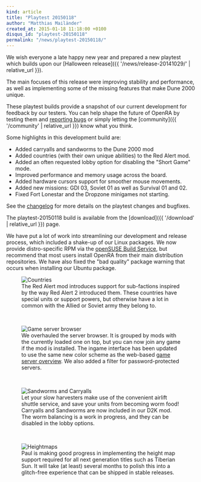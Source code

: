 ```yaml
---
kind: article
title: "Playtest 20150118"
author: "Matthias Mailänder"
created_at: 2015-01-18 11:18:00 +0100
disqus_id: "playtest-20150118"
permalink: "/news/playtest-20150118/"
---
```


We wish everyone a late happy new year and prepared a new playtest which builds upon our [Halloween release]({{ '/news/release-20141029/' | relative_url }}).

The main focuses of this release were improving stability and performance, as well as implementing some of the missing features that make Dune 2000 unique.

These playtest builds provide a snapshot of our current development for feedback by our testers. You can help shape the future of OpenRA by testing them and [reporting bugs](https://bugs.openra.net) or simply letting the [community]({{ '/community' | relative_url }}) know what you think.


Some highlights in this development build are:

   - Added carryalls and sandworms to the Dune 2000 mod
   - Added countries (with their own unique abilities) to the Red Alert mod.
   - Added an often requested lobby option for disabling the "Short Game" mode.
   - Improved performance and memory usage across the board.
   - Added hardware cursors support for smoother mouse movements.
   - Added new missions: GDI 03, Soviet 01 as well as Survival 01 and 02.
   - Fixed Fort Lonestar and the Dropzone minigames not starting.

See the [changelog](https://github.com/OpenRA/OpenRA/wiki/Changelog/f7839ca8d803ab70a01a028f6f7dced81e9ebb8b) for more details on the playtest changes and bugfixes.

The playtest-20150118 build is available from the [download]({{ '/download' | relative_url }}) page.

We have put a lot of work into streamlining our development and release process, which included a shake-up of our Linux packages.  We now provide distro-specific RPM via the [openSUSE Build Service](https://software.opensuse.org/download.html?project=games:openra&package=openra), but recommend that most users install OpenRA from their main distribution repositories.  We have also fixed the "bad quality" package warning that occurs when installing our Ubuntu package.

<figure>
  <img src="{{ '/images/news/20150118-ra-countries-dropdown.png' | relative_url }}" alt="Countries" />
  <figcaption>The Red Alert mod introduces support for sub-factions inspired by the way Red Alert 2 introduced them. These countries have special units or support powers, but otherwise have a lot in common with the Allied or Soviet army they belong to.</figcaption>
</figure>
<br />
<figure>
  <img src="{{ '/images/news/20150118-cnc-colored-game-servers-heading.png' | relative_url }}" alt="Game server browser" />
  <figcaption>We overhauled the server browser. It is grouped by mods with the currently loaded one on top, but you can now join any game if the mod is installed. The ingame interface has been updated to use the same new color scheme as the web-based <a href="{{ '/games' | relative_url }})">game server overview</a>. We also added a filter for password-protected servers.</figcaption>
</figure>
<br />
<figure>
  <img src="{{ '/images/news/20150118-d2k-sandworm-carryall.png' | relative_url }}" alt="Sandworms and Carryalls" />
  <figcaption>Let your slow harvesters make use of the convenient airlift shuttle service, and save your units from becoming worm food! Carryalls and Sandworms are now included in our D2K mod. The worm balancing is a work in progress, and they can be disabled in the lobby options.</figcaption>
</figure>
<br />
<figure>
  <img src="{{ '/images/news/20150118-ts-heightmaps.png' | relative_url }}" alt="Heightmaps" />
  <figcaption>Paul is making good progress in implementing the height map support required for all next generation titles such as Tiberian Sun. It will take (at least) several months to polish this into a glitch-free experience that can be shipped in stable releases.</figcaption>
</figure>
